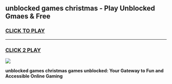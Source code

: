 
## unblocked games christmas - Play Unblocked Gmaes & Free
<h3>
<a href="https://news.freeplayer.one?title=unblocked_games_christmas&ref=23F">CLICK TO PLAY</a></h3>
<hr>

<h3>
<a href="https://news.freeplayer.one?title=unblocked_games_christmas&ref=23F">CLICK 2 PLAY</a>
  
</h3>

<a href="https://news.freeplayer.one?title=unblocked_games_christmas&ref=23F/"><img src="https://clearcache.store/games.png"></a>


**unblocked games christmas games unblocked: Your Gateway to Fun and Accessible Online Gaming**
